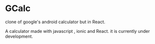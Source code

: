# GCalc
clone of google's android calculator but in React.


A calculator made with javascript , ionic and React.
it is currently under development.
